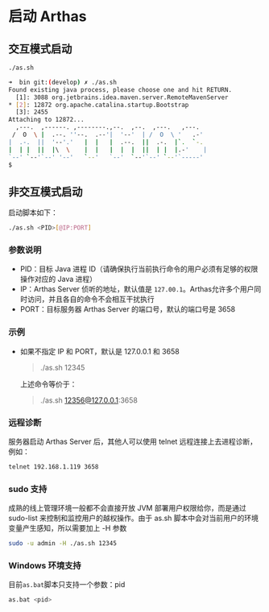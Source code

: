 启动 Arthas
=====

## 交互模式启动

```bash
./as.sh
```

```bash
➜  bin git:(develop) ✗ ./as.sh
Found existing java process, please choose one and hit RETURN.
  [1]: 3088 org.jetbrains.idea.maven.server.RemoteMavenServer
* [2]: 12872 org.apache.catalina.startup.Bootstrap
  [3]: 2455
Attaching to 12872...
  ,---.  ,------. ,--------.,--.  ,--.  ,---.   ,---.
 /  O  \ |  .--. ''--.  .--'|  '--'  | /  O  \ '   .-'
|  .-.  ||  '--'.'   |  |   |  .--.  ||  .-.  |`.  `-.
|  | |  ||  |\  \    |  |   |  |  |  ||  | |  |.-'    |
`--' `--'`--' '--'   `--'   `--'  `--'`--' `--'`-----'
$
```

## 非交互模式启动

启动脚本如下：

```bash
./as.sh <PID>[@IP:PORT]
```



### 参数说明

* PID：目标 Java 进程 ID（请确保执行当前执行命令的用户必须有足够的权限操作对应的 Java 进程）
* IP：Arthas Server 侦听的地址，默认值是 `127.00.1`。Arthas允许多个用户同时访问，并且各自的命令不会相互干扰执行
* PORT：目标服务器 Arthas Server 的端口号，默认的端口号是 3658

### 示例

* 如果不指定 IP 和 PORT，默认是 127.0.0.1 和 3658

	> ./as.sh 12345

	上述命令等价于：
	
	> ./as.sh 12356@127.0.0.1:3658

### 远程诊断

服务器启动 Arthas Server 后，其他人可以使用 telnet 远程连接上去进程诊断，例如：

```bash
telnet 192.168.1.119 3658
```
	
### sudo 支持

成熟的线上管理环境一般都不会直接开放 JVM 部署用户权限给你，而是通过 sudo-list 来控制和监控用户的越权操作。由于 as.sh 脚本中会对当前用户的环境变量产生感知，所以需要加上 -H 参数

```bash
sudo -u admin -H ./as.sh 12345
```


### Windows 环境支持

目前`as.bat`脚本只支持一个参数：pid

```bash
as.bat <pid>
```
